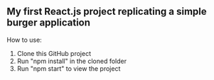 ## My first React.js project replicating a simple burger application

How to use:
1) Clone this GitHub project
2) Run "npm install" in the cloned folder
3) Run "npm start" to view the project
